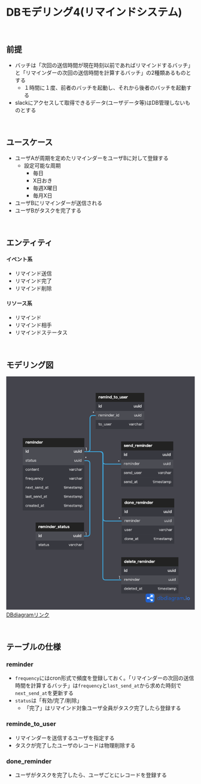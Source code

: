 # DBモデリング4(リマインドシステム)

<br>

## 前提
- バッチは「次回の送信時間が現在時刻以前であればリマインドするバッチ」と「リマインダーの次回の送信時間を計算するバッチ」の2種類あるものとする
  - １時間に１度、前者のバッチを起動し、それから後者のバッチを起動する
- slackにアクセスして取得できるデータ(ユーザデータ等)はDB管理しないものとする

<br>

## ユースケース
- ユーザAが周期を定めたリマインダーをユーザBに対して登録する
  - 設定可能な周期
    - 毎日
    - X日おき
    - 毎週X曜日
    - 毎月X日
- ユーザBにリマインダーが送信される
- ユーザBがタスクを完了する

<br>

## エンティティ
#### イベント系
- リマインド送信
- リマインド完了
- リマインド削除

#### リソース系
- リマインド
- リマインド相手
- リマインドステータス


<br>

## モデリング図
![モデリング図](再DBモデリング4.png)
[DBdiagramリンク](https://dbdiagram.io/d/6310260c0911f91ba50e9c50)

<br>

## テーブルの仕様

### reminder
- `frequency`にはcron形式で頻度を登録しておく。「リマインダーの次回の送信時間を計算するバッチ」は`frequency`と`last_send_at`から求めた時刻で`next_send_at`を更新する
- `status`は「有効/完了/削除」
  - 「完了」はリマインド対象ユーザ全員がタスク完了したら登録する
### reminde_to_user
- リマインダーを送信するユーザを指定する
- タスクが完了したユーザのレコードは物理削除する
### done_reminder
- ユーザがタスクを完了したら、ユーザごとにレコードを登録する
